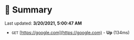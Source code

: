# 📖 Summary
Last updated: **3/20/2021, 5:00:47 AM**

- `GET` [https://google.com](https://google.com) - **Up** (134ms)
